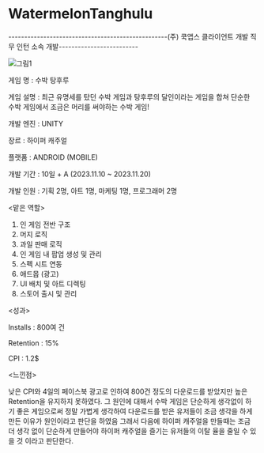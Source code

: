 # WatermelonTanghulu

--------------------------------------------------(주) 쿡앱스 클라이언트 개발 직무 인턴 소속 개발-------------------------

![그림1](https://github.com/SiwonChoi98/WatermelonTanghulu/assets/118884862/d91601e7-b083-4774-bf31-e6db8b3e06fa)

게임 명 : 수박 탕후루

게임 설명 : 최근 유명세를 탔던 수박 게임과 탕후루의 달인이라는 게임을 합쳐 단순한 수박 게임에서 조금은 머리를 써야하는 수박 게임!

개발 엔진 : UNITY

장르 : 하이퍼 캐주얼

플랫폼 : ANDROID (MOBILE)

개발 기간 : 10일 + A (2023.11.10 ~ 2023.11.20)

개발 인원 : 기획 2명, 아트 1명, 마케팅 1명, 프로그래머 2명

<맡은 역할>
1. 인 게임 전반 구조
2. 머지 로직
3. 과일 판매 로직
4. 인 게임 내 팝업 생성 및 관리
5. 스펙 시트 연동
6. 애드몹 (광고)
7. UI 배치 및 아트 디렉팅
8. 스토어 출시 및 관리


<성과>

Installs : 800여 건

Retention : 15%

CPI : 1.2$ 

<느낀점> 

낮은 CPI와 4일의 페이스북 광고로 인하여 800건 정도의 다운로드를 받았지만 높은 Retention을 유지하지 못하였다. 
그 원인에 대해서 수박 게임은 단순하게 생각없이 하기 좋은 게임으로써 정말 가볍게 생각하여 다운로드를 받은 유저들이
조금 생각을 하게 만든 이유가 원인이라고 판단을 하였음 그래서 다음에 하이퍼 캐주얼을 만들때는 조금 더 생각 없이
단순하게 만들어야 하이퍼 캐주얼을 즐기는 유저들의 이탈 율을 줄일 수 있을 것 이라고 판단한다.
